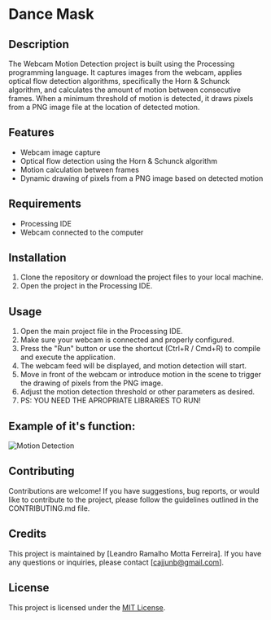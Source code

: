 # Dance Mask

## Description
The Webcam Motion Detection project is built using the Processing programming language. It captures images from the webcam, applies optical flow detection algorithms, specifically the Horn & Schunck algorithm, and calculates the amount of motion between consecutive frames. When a minimum threshold of motion is detected, it draws pixels from a PNG image file at the location of detected motion.

## Features
- Webcam image capture
- Optical flow detection using the Horn & Schunck algorithm
- Motion calculation between frames
- Dynamic drawing of pixels from a PNG image based on detected motion

## Requirements
- Processing IDE
- Webcam connected to the computer

## Installation
1. Clone the repository or download the project files to your local machine.
2. Open the project in the Processing IDE.

## Usage
1. Open the main project file in the Processing IDE.
2. Make sure your webcam is connected and properly configured.
3. Press the "Run" button or use the shortcut (Ctrl+R / Cmd+R) to compile and execute the application.
4. The webcam feed will be displayed, and motion detection will start.
5. Move in front of the webcam or introduce motion in the scene to trigger the drawing of pixels from the PNG image.
6. Adjust the motion detection threshold or other parameters as desired.
7. PS: YOU NEED THE APROPRIATE LIBRARIES TO RUN!

## Example of it's function:
![Motion Detection](motion_detection.gif)

## Contributing
Contributions are welcome! If you have suggestions, bug reports, or would like to contribute to the project, please follow the guidelines outlined in the CONTRIBUTING.md file.

## Credits
This project is maintained by [Leandro Ramalho Motta Ferreira]. If you have any questions or inquiries, please contact [cajjunb@gmail.com].

## License
This project is licensed under the [MIT License](LICENSE).
